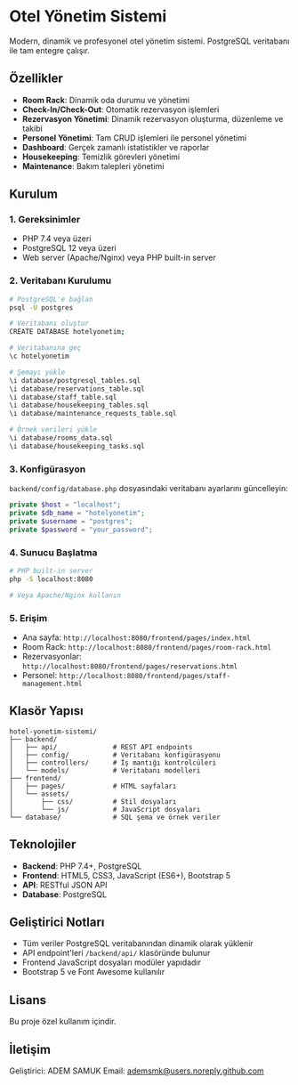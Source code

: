 # Otel Yönetim Sistemi

Modern, dinamik ve profesyonel otel yönetim sistemi. PostgreSQL veritabanı ile tam entegre çalışır.

## Özellikler

- **Room Rack**: Dinamik oda durumu ve yönetimi
- **Check-In/Check-Out**: Otomatik rezervasyon işlemleri
- **Rezervasyon Yönetimi**: Dinamik rezervasyon oluşturma, düzenleme ve takibi
- **Personel Yönetimi**: Tam CRUD işlemleri ile personel yönetimi
- **Dashboard**: Gerçek zamanlı istatistikler ve raporlar
- **Housekeeping**: Temizlik görevleri yönetimi
- **Maintenance**: Bakım talepleri yönetimi

## Kurulum

### 1. Gereksinimler
- PHP 7.4 veya üzeri
- PostgreSQL 12 veya üzeri
- Web server (Apache/Nginx) veya PHP built-in server

### 2. Veritabanı Kurulumu
```bash
# PostgreSQL'e bağlan
psql -U postgres

# Veritabanı oluştur
CREATE DATABASE hotelyonetim;

# Veritabanına geç
\c hotelyonetim

# Şemayı yükle
\i database/postgresql_tables.sql
\i database/reservations_table.sql
\i database/staff_table.sql
\i database/housekeeping_tables.sql
\i database/maintenance_requests_table.sql

# Örnek verileri yükle
\i database/rooms_data.sql
\i database/housekeeping_tasks.sql
```

### 3. Konfigürasyon
`backend/config/database.php` dosyasındaki veritabanı ayarlarını güncelleyin:

```php
private $host = "localhost";
private $db_name = "hotelyonetim";
private $username = "postgres";
private $password = "your_password";
```

### 4. Sunucu Başlatma
```bash
# PHP built-in server
php -S localhost:8080

# Veya Apache/Nginx kullanın
```

### 5. Erişim
- Ana sayfa: `http://localhost:8080/frontend/pages/index.html`
- Room Rack: `http://localhost:8080/frontend/pages/room-rack.html`
- Rezervasyonlar: `http://localhost:8080/frontend/pages/reservations.html`
- Personel: `http://localhost:8080/frontend/pages/staff-management.html`

## Klasör Yapısı

```
hotel-yonetim-sistemi/
├── backend/
│   ├── api/              # REST API endpoints
│   ├── config/           # Veritabanı konfigürasyonu
│   ├── controllers/      # İş mantığı kontrolcüleri
│   └── models/           # Veritabanı modelleri
├── frontend/
│   ├── pages/            # HTML sayfaları
│   └── assets/
│       ├── css/          # Stil dosyaları
│       └── js/           # JavaScript dosyaları
└── database/             # SQL şema ve örnek veriler
```

## Teknolojiler

- **Backend**: PHP 7.4+, PostgreSQL
- **Frontend**: HTML5, CSS3, JavaScript (ES6+), Bootstrap 5
- **API**: RESTful JSON API
- **Database**: PostgreSQL

## Geliştirici Notları

- Tüm veriler PostgreSQL veritabanından dinamik olarak yüklenir
- API endpoint'leri `/backend/api/` klasöründe bulunur
- Frontend JavaScript dosyaları modüler yapıdadır
- Bootstrap 5 ve Font Awesome kullanılır

## Lisans

Bu proje özel kullanım içindir.

## İletişim

Geliştirici: ADEM SAMUK
Email: ademsmk@users.noreply.github.com
